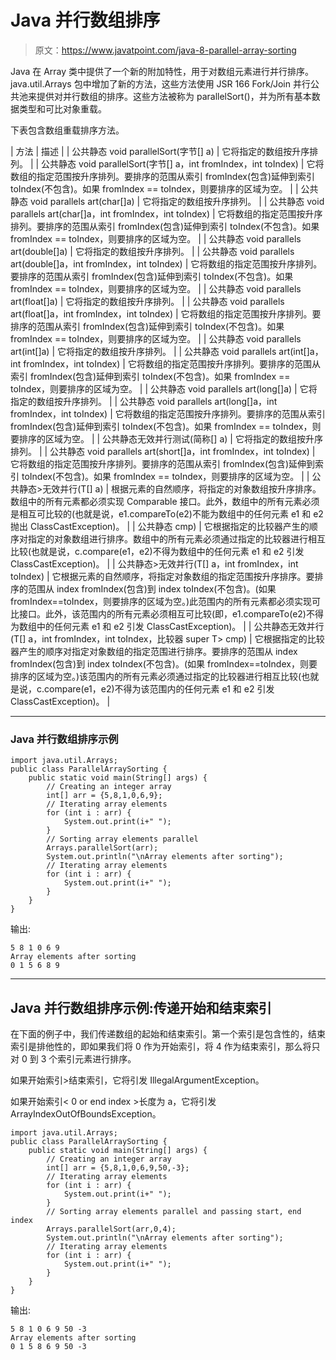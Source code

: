 # Java 并行数组排序

> 原文：<https://www.javatpoint.com/java-8-parallel-array-sorting>

Java 在 Array 类中提供了一个新的附加特性，用于对数组元素进行并行排序。java.util.Arrays 包中增加了新的方法，这些方法使用 JSR 166 Fork/Join 并行公共池来提供对并行数组的排序。这些方法被称为 parallelSort()，并为所有基本数据类型和可比对象重载。

下表包含数组重载排序方法。

| 方法 | 描述 |
| 公共静态 void parallelSort(字节[] a) | 它将指定的数组按升序排列。 |
| 公共静态 void parallelSort(字节[] a，int fromIndex，int toIndex) | 它将数组的指定范围按升序排列。要排序的范围从索引 fromIndex(包含)延伸到索引 toIndex(不包含)。如果 fromIndex == toIndex，则要排序的区域为空。 |
| 公共静态 void parallels art(char[]a) | 它将指定的数组按升序排列。 |
| 公共静态 void parallels art(char[]a，int fromIndex，int toIndex) | 它将数组的指定范围按升序排列。要排序的范围从索引 fromIndex(包含)延伸到索引 toIndex(不包含)。如果 fromIndex == toIndex，则要排序的区域为空。 |
| 公共静态 void parallels art(double[]a) | 它将指定的数组按升序排列。 |
| 公共静态 void parallels art(double[]a，int fromIndex，int toIndex) | 它将数组的指定范围按升序排列。要排序的范围从索引 fromIndex(包含)延伸到索引 toIndex(不包含)。如果 fromIndex == toIndex，则要排序的区域为空。 |
| 公共静态 void parallels art(float[]a) | 它将指定的数组按升序排列。 |
| 公共静态 void parallels art(float[]a，int fromIndex，int toIndex) | 它将数组的指定范围按升序排列。要排序的范围从索引 fromIndex(包含)延伸到索引 toIndex(不包含)。如果 fromIndex == toIndex，则要排序的区域为空。 |
| 公共静态 void parallels art(int[]a) | 它将指定的数组按升序排列。 |
| 公共静态 void parallels art(int[]a，int fromIndex，int toIndex) | 它将数组的指定范围按升序排列。要排序的范围从索引 fromIndex(包含)延伸到索引 toIndex(不包含)。如果 fromIndex == toIndex，则要排序的区域为空。 |
| 公共静态 void parallels art(long[]a) | 它将指定的数组按升序排列。 |
| 公共静态 void parallels art(long[]a，int fromIndex，int toIndex) | 它将数组的指定范围按升序排列。要排序的范围从索引 fromIndex(包含)延伸到索引 toIndex(不包含)。如果 fromIndex == toIndex，则要排序的区域为空。 |
| 公共静态无效并行测试(简称[] a) | 它将指定的数组按升序排列。 |
| 公共静态 void parallels art(short[]a，int fromIndex，int toIndex) | 它将数组的指定范围按升序排列。要排序的范围从索引 fromIndex(包含)延伸到索引 toIndex(不包含)。如果 fromIndex == toIndex，则要排序的区域为空。 |
| 公共静态<t extends="" comparable="" super="" t="">>无效并行(T[] a)</t> | 根据元素的自然顺序，将指定的对象数组按升序排序。数组中的所有元素都必须实现 Comparable 接口。此外，数组中的所有元素必须是相互可比较的(也就是说，e1.compareTo(e2)不能为数组中的任何元素 e1 和 e2 抛出 ClassCastException)。 |
| 公共静态 <t7gt void="" parallelsort="" a="" super="" t="">cmp)</t7gt> | 它根据指定的比较器产生的顺序对指定的对象数组进行排序。数组中的所有元素必须通过指定的比较器进行相互比较(也就是说，c.compare(e1，e2)不得为数组中的任何元素 e1 和 e2 引发 ClassCastException)。 |
| 公共静态<t extends="" comparable="" super="" t="">>无效并行(T[] a，int fromIndex，int toIndex)</t> | 它根据元素的自然顺序，将指定对象数组的指定范围按升序排序。要排序的范围从 index fromIndex(包含)到 index toIndex(不包含)。(如果 fromIndex==toIndex，则要排序的区域为空。)此范围内的所有元素都必须实现可比接口。此外，该范围内的所有元素必须相互可比较(即，e1.compareTo(e2)不得为数组中的任何元素 e1 和 e2 引发 ClassCastException)。 |
| 公共静态<t>无效并行(T[] a，int fromIndex，int toIndex，比较器 super T> cmp)</t> | 它根据指定的比较器产生的顺序对指定对象数组的指定范围进行排序。要排序的范围从 index fromIndex(包含)到 index toIndex(不包含)。(如果 fromIndex==toIndex，则要排序的区域为空。)该范围内的所有元素必须通过指定的比较器进行相互比较(也就是说，c.compare(e1，e2)不得为该范围内的任何元素 e1 和 e2 引发 ClassCastException)。 |

* * *

### Java 并行数组排序示例

```
import java.util.Arrays;
public class ParallelArraySorting {
	public static void main(String[] args) {
		// Creating an integer array 
		int[] arr = {5,8,1,0,6,9};
		// Iterating array elements
		for (int i : arr) {
			System.out.print(i+" ");
		}
		// Sorting array elements parallel
		Arrays.parallelSort(arr);
		System.out.println("\nArray elements after sorting");
		// Iterating array elements
		for (int i : arr) {
			System.out.print(i+" ");
		}
	}
}

```

输出:

```
5 8 1 0 6 9 
Array elements after sorting
0 1 5 6 8 9 

```

* * *

## Java 并行数组排序示例:传递开始和结束索引

在下面的例子中，我们传递数组的起始和结束索引。第一个索引是包含性的，结束索引是排他性的，即如果我们将 0 作为开始索引，将 4 作为结束索引，那么将只对 0 到 3 个索引元素进行排序。

如果开始索引>结束索引，它将引发 IllegalArgumentException。

如果开始索引< 0 or end index >长度为 a，它将引发 ArrayIndexOutOfBoundsException。

```
import java.util.Arrays;
public class ParallelArraySorting {
	public static void main(String[] args) {
		// Creating an integer array 
		int[] arr = {5,8,1,0,6,9,50,-3};
		// Iterating array elements
		for (int i : arr) {
			System.out.print(i+" ");
		}
		// Sorting array elements parallel and passing start, end index
		Arrays.parallelSort(arr,0,4);
		System.out.println("\nArray elements after sorting");
		// Iterating array elements
		for (int i : arr) {
			System.out.print(i+" ");
		}
	}
}

```

输出:

```
5 8 1 0 6 9 50 -3 
Array elements after sorting
0 1 5 8 6 9 50 -3 

```